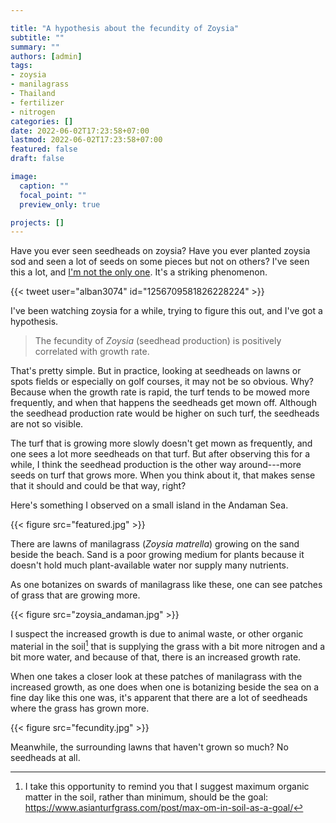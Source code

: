 ```yaml
---

title: "A hypothesis about the fecundity of Zoysia"
subtitle: ""
summary: ""
authors: [admin]
tags: 
- zoysia
- manilagrass
- Thailand
- fertilizer
- nitrogen
categories: []
date: 2022-06-02T17:23:58+07:00
lastmod: 2022-06-02T17:23:58+07:00
featured: false
draft: false

image:
  caption: ""
  focal_point: ""
  preview_only: true

projects: []
---
```


Have you ever seen seedheads on zoysia? Have you ever planted zoysia sod and seen a lot of seeds on some pieces but not on others? I've seen this a lot, and [I'm not the only one](https://twitter.com/alban3074/status/1256709581826228224). It's a striking phenomenon.

{{< tweet user="alban3074" id="1256709581826228224" >}}

I've been watching zoysia for a while, trying to figure this out, and I've got a hypothesis. 

> The fecundity of *Zoysia* (seedhead production) is positively correlated with growth rate.

That's pretty simple. But in practice, looking at seedheads on lawns or spots fields or especially on golf courses, it may not be so obvious. Why? Because when the growth rate is rapid, the turf tends to be mowed more frequently, and when that happens the seedheads get mown off. Although the seedhead production rate would be higher on such turf, the seedheads are not so visible.

The turf that is growing more slowly doesn't get mown as frequently, and one sees a lot more seedheads on that turf. But after observing this for a while, I think the seedhead production is the other way around---more seeds on turf that grows more. When you think about it, that makes sense that it should and could be that way, right?

Here's something I observed on a small island in the Andaman Sea.

{{< figure src="featured.jpg" >}}

There are lawns of manilagrass (*Zoysia matrella*) growing on the sand beside the beach. Sand is a poor growing medium for plants because it doesn't hold much plant-available water nor supply many nutrients.

As one botanizes on swards of manilagrass like these, one can see patches of grass that are growing more.

{{< figure src="zoysia_andaman.jpg" >}}

I suspect the increased growth is due to animal waste, or other organic material in the soil[^1] that is supplying the grass with a bit more nitrogen and a bit more water, and because of that, there is an increased growth rate.

[^1]: I take this opportunity to remind you that I suggest maximum organic matter in the soil, rather than minimum, should be the goal: <https://www.asianturfgrass.com/post/max-om-in-soil-as-a-goal/>

When one takes a closer look at these patches of manilagrass with the increased growth, as one does when one is botanizing beside the sea on a fine day like this one was, it's apparent that there are a lot of seedheads where the grass has grown more. 

{{< figure src="fecundity.jpg" >}}

Meanwhile, the surrounding lawns that haven't grown so much? No seedheads at all. 


